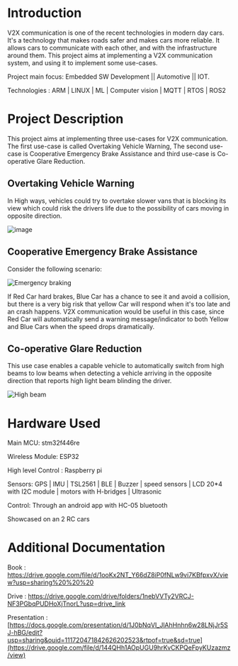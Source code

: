 

# Introduction
V2X communication is one of the recent technologies in modern day cars. It's a technology that makes roads safer and makes cars more reliable. It allows cars to communicate with each other, and with the infrastructure around them. This project aims at implementing a V2X communication system, and using it to implement some use-cases.

Project main focus: Embedded SW Development || Automotive || IOT. 

Technologies : ARM | LINUX | ML | Computer vision | MQTT | RTOS | ROS2

# Project Description
This project aims at implementing three use-cases for V2X communication. The first use-case is called Overtaking Vehicle Warning, The second use-case is Cooperative Emergency Brake Assistance and third use-case is Co-operative Glare Reduction.

## Overtaking Vehicle Warning 
In High ways, vehicles could try to overtake slower vans that is blocking its view which could risk the drivers life due to the possibility of cars moving in opposite direction.

![image](https://github.com/user-attachments/assets/3ff0e4cc-1ed9-46e2-847e-3b933f0468c0)

## Cooperative Emergency Brake Assistance
Consider the following scenario:

![Emergency braking](https://github.com/Markadies/V2V_Project/assets/105671159/fd190ad4-c281-4fec-9586-feaff2f321e9)

If Red Car hard brakes, Blue Car has a chance to see it and avoid a collision, but there is a very big risk that yellow Car will respond when it's too late and an crash happens. V2X communication would be useful in this case, since Red Car will automatically send a warning message/indicator to both Yellow and Blue Cars when the speed drops dramatically.

## Co-operative Glare Reduction
This use case enables a capable vehicle to automatically switch from high beams to low beams when detecting a vehicle arriving in the opposite direction
that reports high light beam blinding the driver.

![High beam](https://github.com/Markadies/V2V_Project/assets/105671159/3a3c9406-1735-4e63-8b78-ff8ea37155e8)

# Hardware Used
Main MCU: stm32f446re

Wireless Module: ESP32

High level Control : Raspberry pi

Sensors: GPS | IMU | TSL2561 | BLE | Buzzer | speed sensors | LCD 20*4 with I2C module | motors with H-bridges | Ultrasonic 
 
Control: Through an android app with HC-05 bluetooth

Showcased on an 2 RC cars

# Additional Documentation
Book : https://drive.google.com/file/d/1ooKx2NT_Y66dZ8iP0fNLw9vi7KBfpxvX/view?usp=sharing%20%20%20

Drive : https://drive.google.com/drive/folders/1nebVVTy2VRCJ-NF3PGbqPUDHoXjTnorL?usp=drive_link

Presentation : [https://docs.google.com/presentation/d/1J0bNqVI_JlAhHnhn6w28LNjJr5SJ-hBG/edit?usp=sharing&ouid=111720471842626202523&rtpof=true&sd=true](https://drive.google.com/file/d/144QHh1AOpUGU9hrKvCKPQeFpyKUzazmz/view)
